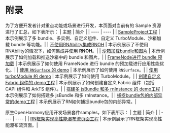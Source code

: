 # 附录

为了方便开发者针对重点功能或场景进行开发，本页面对当前有的 Sample 资源进行了汇总，如下表所示：
| 主题 | 简介 |
| ---- | ---- |
| [SampleProject工程](../Samples/Sample/) | 本示例展示了多 bundle、多实例、自定义组件、自定义 TurboModule、沙箱加载 bundle 等功能。|
| [不使用RNAbility集成RNOH](../Samples/demo_without_rnAbility/) | 本示例展示了不使用RNAbility的情况下，如何集成并使用 **RNOH**。|
| [沙箱加载bundle和图片](../Samples/Sandbox/) | 本示例展示了如何加载和推送沙箱中的 bundle 和图片。|
| [FrameNode进行 bundle 预加载](../Samples/FrameNodeSample/) | 本示例展示了如何使用 FrameNode 进行 bundle 的预加载进行应用性能优化。|
| [使用 `RNSurface` 的 demo](../Samples/using_RNSurface/) | 本示例展示了如何使用 `RNSurface`。|
| [使用 turboModule 的 demo](../Samples/using_turboModule/) | 本示例展示了如何使用 TurboModule。|
| [创建自定义Fabric 组件的 demo工程](../Samples/FabricComponentSample/) | 本示例展示了如何创建自定义 Fabric 组件（包括 CAPI 组件和 ArkTS 组件）。|
| [搭建多 jsBundle 和多 rnInstance 的 demo工程](../Samples/MutilBundleSample/) | 本示例展示了如何搭建多 jsBundle 和多 rnInstance。|
| [捕捉bundle包的内部异常的demo工程](../Samples/Capture_bundle/) | 本示例展示了RN如何捕捉bundle包的内部异常。|

原生OpenHarmony应用开发场景套件samples，如下表所示：
| 主题 | 简介 |
| ---- | ---- |
| [RN框架实现高性能瀑布流页面工程](../ohadss/home-fluency/) | 本示例展示了RN框架实现高性能瀑布流页面。|